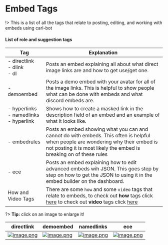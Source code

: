 # Embed Tags

!> This is a list of all the tags that relate to posting, editing, and working with embeds using carl-bot

#### List of role and suggestion tags

<!-- prettier-ignore -->
| Tag  | Explanation |
| ---- | ----------- |
| - directlink<br>- dlink<br>- dl | Posts an embed explaining all about what direct image links are and how to get use/get one. |
| - demoembed | Posts a demo embed with your avatar for all of the image links. This is helpful to show people what can be done with embeds and what discord embeds are.|
| - hyperlinks<br>- namedlinks<br>- hyperlink | Shows how to create a masked link in the description field of an embed and an example of what it looks like. |
| - embedrules | Posts an embed showing what you can and cannot do with embeds. This often is helpful when people are wondering why their embed is not posting it is most likely the embed is breaking on of these rules |
| - ece | Posts an embed explaining how to edit advanced embeds wih JSON. This goes step by step on how to get the JSON to using it in the embed builder on the dashboard. |
| How and Video Tags | There are some `how` and some `video` tags that relate to embeds, to check out **how** tags click [here](/how-tags) to check out **video** tags click [here](/video-tags) |

?> **Tip:** click on an image to enlarge it!

<!-- prettier-ignore -->
| directlink | demoembed | namedlinks | ece |
| ------------ | ----------------------------- | ------------------ | ------------------ |
| [![image.png](https://i.postimg.cc/G3T73zXW/image.png)](https://postimg.cc/w3Hc0582) | [![image.png](https://i.postimg.cc/FK2STb0S/image.png)](https://postimg.cc/VSW56CGs) | [![image.png](https://i.postimg.cc/ZR8WjGbk/image.png)](https://postimg.cc/Q9MNdnKS) | [![image.png](https://i.postimg.cc/kX45t6bP/image.png)](https://postimg.cc/7bF4FL9K) |
